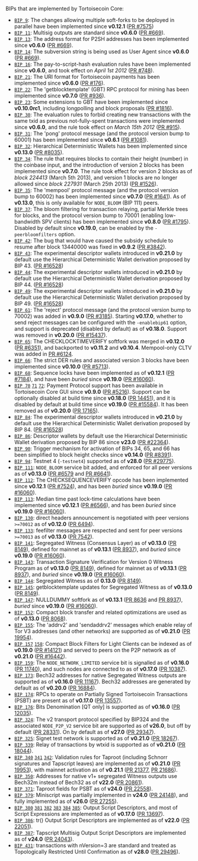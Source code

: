 BIPs that are implemented by Tortoisecoin Core:

* [`BIP 9`](https://github.com/tortoisecoin/bips/blob/master/bip-0009.mediawiki): The changes allowing multiple soft-forks to be deployed in parallel have been implemented since **v0.12.1**  ([PR #7575](https://github.com/tortoisecoin/tortoisecoin/pull/7575))
* [`BIP 11`](https://github.com/tortoisecoin/bips/blob/master/bip-0011.mediawiki): Multisig outputs are standard since **v0.6.0** ([PR #669](https://github.com/tortoisecoin/tortoisecoin/pull/669)).
* [`BIP 13`](https://github.com/tortoisecoin/bips/blob/master/bip-0013.mediawiki): The address format for P2SH addresses has been implemented since **v0.6.0** ([PR #669](https://github.com/tortoisecoin/tortoisecoin/pull/669)).
* [`BIP 14`](https://github.com/tortoisecoin/bips/blob/master/bip-0014.mediawiki): The subversion string is being used as User Agent since **v0.6.0** ([PR #669](https://github.com/tortoisecoin/tortoisecoin/pull/669)).
* [`BIP 16`](https://github.com/tortoisecoin/bips/blob/master/bip-0016.mediawiki): The pay-to-script-hash evaluation rules have been implemented since **v0.6.0**, and took effect on *April 1st 2012* ([PR #748](https://github.com/tortoisecoin/tortoisecoin/pull/748)).
* [`BIP 21`](https://github.com/tortoisecoin/bips/blob/master/bip-0021.mediawiki): The URI format for Tortoisecoin payments has been implemented since **v0.6.0** ([PR #176](https://github.com/tortoisecoin/tortoisecoin/pull/176)).
* [`BIP 22`](https://github.com/tortoisecoin/bips/blob/master/bip-0022.mediawiki): The 'getblocktemplate' (GBT) RPC protocol for mining has been implemented since **v0.7.0** ([PR #936](https://github.com/tortoisecoin/tortoisecoin/pull/936)).
* [`BIP 23`](https://github.com/tortoisecoin/bips/blob/master/bip-0023.mediawiki): Some extensions to GBT have been implemented since **v0.10.0rc1**, including longpolling and block proposals ([PR #1816](https://github.com/tortoisecoin/tortoisecoin/pull/1816)).
* [`BIP 30`](https://github.com/tortoisecoin/bips/blob/master/bip-0030.mediawiki): The evaluation rules to forbid creating new transactions with the same txid as previous not-fully-spent transactions were implemented since **v0.6.0**, and the rule took effect on *March 15th 2012* ([PR #915](https://github.com/tortoisecoin/tortoisecoin/pull/915)).
* [`BIP 31`](https://github.com/tortoisecoin/bips/blob/master/bip-0031.mediawiki): The 'pong' protocol message (and the protocol version bump to 60001) has been implemented since **v0.6.1** ([PR #1081](https://github.com/tortoisecoin/tortoisecoin/pull/1081)).
* [`BIP 32`](https://github.com/tortoisecoin/bips/blob/master/bip-0032.mediawiki): Hierarchical Deterministic Wallets has been implemented since **v0.13.0** ([PR #8035](https://github.com/tortoisecoin/tortoisecoin/pull/8035)).
* [`BIP 34`](https://github.com/tortoisecoin/bips/blob/master/bip-0034.mediawiki): The rule that requires blocks to contain their height (number) in the coinbase input, and the introduction of version 2 blocks has been implemented since **v0.7.0**. The rule took effect for version 2 blocks as of *block 224413* (March 5th 2013), and version 1 blocks are no longer allowed since *block 227931* (March 25th 2013) ([PR #1526](https://github.com/tortoisecoin/tortoisecoin/pull/1526)).
* [`BIP 35`](https://github.com/tortoisecoin/bips/blob/master/bip-0035.mediawiki): The 'mempool' protocol message (and the protocol version bump to 60002) has been implemented since **v0.7.0** ([PR #1641](https://github.com/tortoisecoin/tortoisecoin/pull/1641)). As of **v0.13.0**, this is only available for `NODE_BLOOM` (BIP 111) peers.
* [`BIP 37`](https://github.com/tortoisecoin/bips/blob/master/bip-0037.mediawiki): The bloom filtering for transaction relaying, partial Merkle trees for blocks, and the protocol version bump to 70001 (enabling low-bandwidth SPV clients) has been implemented since **v0.8.0** ([PR #1795](https://github.com/tortoisecoin/tortoisecoin/pull/1795)). Disabled by default since **v0.19.0**, can be enabled by the `-peerbloomfilters` option.
* [`BIP 42`](https://github.com/tortoisecoin/bips/blob/master/bip-0042.mediawiki): The bug that would have caused the subsidy schedule to resume after block 13440000 was fixed in **v0.9.2** ([PR #3842](https://github.com/tortoisecoin/tortoisecoin/pull/3842)).
* [`BIP 43`](https://github.com/tortoisecoin/bips/blob/master/bip-0043.mediawiki): The experimental descriptor wallets introduced in **v0.21.0** by default use the Hierarchical Deterministic Wallet derivation proposed by BIP 43. ([PR #16528](https://github.com/tortoisecoin/tortoisecoin/pull/16528))
* [`BIP 44`](https://github.com/tortoisecoin/bips/blob/master/bip-0044.mediawiki): The experimental descriptor wallets introduced in **v0.21.0** by default use the Hierarchical Deterministic Wallet derivation proposed by BIP 44. ([PR #16528](https://github.com/tortoisecoin/tortoisecoin/pull/16528))
* [`BIP 49`](https://github.com/tortoisecoin/bips/blob/master/bip-0049.mediawiki): The experimental descriptor wallets introduced in **v0.21.0** by default use the Hierarchical Deterministic Wallet derivation proposed by BIP 49. ([PR #16528](https://github.com/tortoisecoin/tortoisecoin/pull/16528))
* [`BIP 61`](https://github.com/tortoisecoin/bips/blob/master/bip-0061.mediawiki): The 'reject' protocol message (and the protocol version bump to 70002) was added in **v0.9.0** ([PR #3185](https://github.com/tortoisecoin/tortoisecoin/pull/3185)). Starting **v0.17.0**, whether to send reject messages can be configured with the `-enablebip61` option, and support is deprecated (disabled by default) as of **v0.18.0**. Support was removed in **v0.20.0** ([PR #15437](https://github.com/tortoisecoin/tortoisecoin/pull/15437)).
* [`BIP 65`](https://github.com/tortoisecoin/bips/blob/master/bip-0065.mediawiki): The CHECKLOCKTIMEVERIFY softfork was merged in **v0.12.0** ([PR #6351](https://github.com/tortoisecoin/tortoisecoin/pull/6351)), and backported to **v0.11.2** and **v0.10.4**. Mempool-only CLTV was added in [PR #6124](https://github.com/tortoisecoin/tortoisecoin/pull/6124).
* [`BIP 66`](https://github.com/tortoisecoin/bips/blob/master/bip-0066.mediawiki): The strict DER rules and associated version 3 blocks have been implemented since **v0.10.0** ([PR #5713](https://github.com/tortoisecoin/tortoisecoin/pull/5713)).
* [`BIP 68`](https://github.com/tortoisecoin/bips/blob/master/bip-0068.mediawiki): Sequence locks have been implemented as of **v0.12.1**  ([PR #7184](https://github.com/tortoisecoin/tortoisecoin/pull/7184)), and have been *buried* since **v0.19.0** ([PR #16060](https://github.com/tortoisecoin/tortoisecoin/pull/16060)).
* [`BIP 70`](https://github.com/tortoisecoin/bips/blob/master/bip-0070.mediawiki) [`71`](https://github.com/tortoisecoin/bips/blob/master/bip-0071.mediawiki) [`72`](https://github.com/tortoisecoin/bips/blob/master/bip-0072.mediawiki):
  Payment Protocol support has been available in Tortoisecoin Core GUI since **v0.9.0** ([PR #5216](https://github.com/tortoisecoin/tortoisecoin/pull/5216)).
  Support can be optionally disabled at build time since **v0.18.0** ([PR 14451](https://github.com/tortoisecoin/tortoisecoin/pull/14451)),
  and it is disabled by default at build time since **v0.19.0** ([PR #15584](https://github.com/tortoisecoin/tortoisecoin/pull/15584)).
  It has been removed as of **v0.20.0** ([PR 17165](https://github.com/tortoisecoin/tortoisecoin/pull/17165)).
* [`BIP 84`](https://github.com/tortoisecoin/bips/blob/master/bip-0084.mediawiki): The experimental descriptor wallets introduced in **v0.21.0** by default use the Hierarchical Deterministic Wallet derivation proposed by BIP 84. ([PR #16528](https://github.com/tortoisecoin/tortoisecoin/pull/16528))
* [`BIP 86`](https://github.com/tortoisecoin/bips/blob/master/bip-0086.mediawiki): Descriptor wallets by default use the Hierarchical Deterministic Wallet derivation proposed by BIP 86 since **v23.0** ([PR #22364](https://github.com/tortoisecoin/tortoisecoin/pull/22364)).
* [`BIP 90`](https://github.com/tortoisecoin/bips/blob/master/bip-0090.mediawiki): Trigger mechanism for activation of BIPs 34, 65, and 66 has been simplified to block height checks since **v0.14.0** ([PR #8391](https://github.com/tortoisecoin/tortoisecoin/pull/8391)).
* [`BIP 94`](https://github.com/tortoisecoin/bips/blob/master/bip-0094.mediawiki): Testnet 4 (`-testnet4`) supported as of **v28.0** ([PR #29775](https://github.com/tortoisecoin/tortoisecoin/pull/29775)).
* [`BIP 111`](https://github.com/tortoisecoin/bips/blob/master/bip-0111.mediawiki): `NODE_BLOOM` service bit added, and enforced for all peer versions as of **v0.13.0** ([PR #6579](https://github.com/tortoisecoin/tortoisecoin/pull/6579) and [PR #6641](https://github.com/tortoisecoin/tortoisecoin/pull/6641)).
* [`BIP 112`](https://github.com/tortoisecoin/bips/blob/master/bip-0112.mediawiki): The CHECKSEQUENCEVERIFY opcode has been implemented since **v0.12.1** ([PR #7524](https://github.com/tortoisecoin/tortoisecoin/pull/7524)), and has been *buried* since **v0.19.0** ([PR #16060](https://github.com/tortoisecoin/tortoisecoin/pull/16060)).
* [`BIP 113`](https://github.com/tortoisecoin/bips/blob/master/bip-0113.mediawiki): Median time past lock-time calculations have been implemented since **v0.12.1** ([PR #6566](https://github.com/tortoisecoin/tortoisecoin/pull/6566)), and has been *buried* since **v0.19.0** ([PR #16060](https://github.com/tortoisecoin/tortoisecoin/pull/16060)).
* [`BIP 130`](https://github.com/tortoisecoin/bips/blob/master/bip-0130.mediawiki): direct headers announcement is negotiated with peer versions `>=70012` as of **v0.12.0** ([PR 6494](https://github.com/tortoisecoin/tortoisecoin/pull/6494)).
* [`BIP 133`](https://github.com/tortoisecoin/bips/blob/master/bip-0133.mediawiki): feefilter messages are respected and sent for peer versions `>=70013` as of **v0.13.0** ([PR 7542](https://github.com/tortoisecoin/tortoisecoin/pull/7542)).
* [`BIP 141`](https://github.com/tortoisecoin/bips/blob/master/bip-0141.mediawiki): Segregated Witness (Consensus Layer) as of **v0.13.0** ([PR 8149](https://github.com/tortoisecoin/tortoisecoin/pull/8149)), defined for mainnet as of **v0.13.1** ([PR 8937](https://github.com/tortoisecoin/tortoisecoin/pull/8937)), and *buried* since **v0.19.0** ([PR #16060](https://github.com/tortoisecoin/tortoisecoin/pull/16060)).
* [`BIP 143`](https://github.com/tortoisecoin/bips/blob/master/bip-0143.mediawiki): Transaction Signature Verification for Version 0 Witness Program as of **v0.13.0** ([PR 8149](https://github.com/tortoisecoin/tortoisecoin/pull/8149)), defined for mainnet as of **v0.13.1** ([PR 8937](https://github.com/tortoisecoin/tortoisecoin/pull/8937)), and *buried* since **v0.19.0** ([PR #16060](https://github.com/tortoisecoin/tortoisecoin/pull/16060)).
* [`BIP 144`](https://github.com/tortoisecoin/bips/blob/master/bip-0144.mediawiki): Segregated Witness as of **0.13.0** ([PR 8149](https://github.com/tortoisecoin/tortoisecoin/pull/8149)).
* [`BIP 145`](https://github.com/tortoisecoin/bips/blob/master/bip-0145.mediawiki): getblocktemplate updates for Segregated Witness as of **v0.13.0** ([PR 8149](https://github.com/tortoisecoin/tortoisecoin/pull/8149)).
* [`BIP 147`](https://github.com/tortoisecoin/bips/blob/master/bip-0147.mediawiki): NULLDUMMY softfork as of **v0.13.1** ([PR 8636](https://github.com/tortoisecoin/tortoisecoin/pull/8636) and [PR 8937](https://github.com/tortoisecoin/tortoisecoin/pull/8937)), *buried* since **v0.19.0** ([PR #16060](https://github.com/tortoisecoin/tortoisecoin/pull/16060)).
* [`BIP 152`](https://github.com/tortoisecoin/bips/blob/master/bip-0152.mediawiki): Compact block transfer and related optimizations are used as of **v0.13.0** ([PR 8068](https://github.com/tortoisecoin/tortoisecoin/pull/8068)).
* [`BIP 155`](https://github.com/tortoisecoin/bips/blob/master/bip-0155.mediawiki): The 'addrv2' and 'sendaddrv2' messages which enable relay of Tor V3 addresses (and other networks) are supported as of **v0.21.0** ([PR 19954](https://github.com/tortoisecoin/tortoisecoin/pull/19954)).
* [`BIP 157`](https://github.com/tortoisecoin/bips/blob/master/bip-0157.mediawiki)
  [`158`](https://github.com/tortoisecoin/bips/blob/master/bip-0158.mediawiki): Compact Block Filters for Light Clients can be indexed as of **v0.19.0** ([PR #14121](https://github.com/tortoisecoin/tortoisecoin/pull/14121)) and served to peers on the P2P network as of **v0.21.0** ([PR #16442](https://github.com/tortoisecoin/tortoisecoin/pull/16442)).
* [`BIP 159`](https://github.com/tortoisecoin/bips/blob/master/bip-0159.mediawiki): The `NODE_NETWORK_LIMITED` service bit is signalled as of **v0.16.0** ([PR 11740](https://github.com/tortoisecoin/tortoisecoin/pull/11740)), and such nodes are connected to as of **v0.17.0** ([PR 10387](https://github.com/tortoisecoin/tortoisecoin/pull/10387)).
* [`BIP 173`](https://github.com/tortoisecoin/bips/blob/master/bip-0173.mediawiki): Bech32 addresses for native Segregated Witness outputs are supported as of **v0.16.0** ([PR 11167](https://github.com/tortoisecoin/tortoisecoin/pull/11167)). Bech32 addresses are generated by default as of **v0.20.0** ([PR 16884](https://github.com/tortoisecoin/tortoisecoin/pull/16884)).
* [`BIP 174`](https://github.com/tortoisecoin/bips/blob/master/bip-0174.mediawiki): RPCs to operate on Partially Signed Tortoisecoin Transactions (PSBT) are present as of **v0.17.0** ([PR 13557](https://github.com/tortoisecoin/tortoisecoin/pull/13557)).
* [`BIP 176`](https://github.com/tortoisecoin/bips/blob/master/bip-0176.mediawiki): Bits Denomination [QT only] is supported as of **v0.16.0** ([PR 12035](https://github.com/tortoisecoin/tortoisecoin/pull/12035)).
* [`BIP 324`](https://github.com/tortoisecoin/bips/blob/master/bip-0324.mediawiki): The v2 transport protocol specified by BIP324 and the associated `NODE_P2P_V2` service bit are supported as of **v26.0**, but off by default ([PR 28331](https://github.com/tortoisecoin/tortoisecoin/pull/28331)). On by default as of **v27.0** ([PR 29347](https://github.com/tortoisecoin/tortoisecoin/pull/29347)).
* [`BIP 325`](https://github.com/tortoisecoin/bips/blob/master/bip-0325.mediawiki): Signet test network is supported as of **v0.21.0** ([PR 18267](https://github.com/tortoisecoin/tortoisecoin/pull/18267)).
* [`BIP 339`](https://github.com/tortoisecoin/bips/blob/master/bip-0339.mediawiki): Relay of transactions by wtxid is supported as of **v0.21.0** ([PR 18044](https://github.com/tortoisecoin/tortoisecoin/pull/18044)).
* [`BIP 340`](https://github.com/tortoisecoin/bips/blob/master/bip-0340.mediawiki)
  [`341`](https://github.com/tortoisecoin/bips/blob/master/bip-0341.mediawiki)
  [`342`](https://github.com/tortoisecoin/bips/blob/master/bip-0342.mediawiki):
  Validation rules for Taproot (including Schnorr signatures and Tapscript
  leaves) are implemented as of **v0.21.0** ([PR 19953](https://github.com/tortoisecoin/tortoisecoin/pull/19953)),
  with mainnet activation as of **v0.21.1** ([PR 21377](https://github.com/tortoisecoin/tortoisecoin/pull/21377),
  [PR 21686](https://github.com/tortoisecoin/tortoisecoin/pull/21686)).
* [`BIP 350`](https://github.com/tortoisecoin/bips/blob/master/bip-0350.mediawiki): Addresses for native v1+ segregated Witness outputs use Bech32m instead of Bech32 as of **v22.0** ([PR 20861](https://github.com/tortoisecoin/tortoisecoin/pull/20861)).
* [`BIP 371`](https://github.com/tortoisecoin/bips/blob/master/bip-0371.mediawiki): Taproot fields for PSBT as of **v24.0** ([PR 22558](https://github.com/tortoisecoin/tortoisecoin/pull/22558)).
* [`BIP 379`](https://github.com/tortoisecoin/bips/blob/master/bip-0379.md): Miniscript was partially implemented in **v24.0** ([PR 24148](https://github.com/tortoisecoin/tortoisecoin/pull/24148)), and fully implemented as of **v26.0** ([PR 27255](https://github.com/tortoisecoin/tortoisecoin/pull/27255)).
* [`BIP 380`](https://github.com/tortoisecoin/bips/blob/master/bip-0380.mediawiki)
  [`381`](https://github.com/tortoisecoin/bips/blob/master/bip-0381.mediawiki)
  [`382`](https://github.com/tortoisecoin/bips/blob/master/bip-0382.mediawiki)
  [`383`](https://github.com/tortoisecoin/bips/blob/master/bip-0383.mediawiki)
  [`384`](https://github.com/tortoisecoin/bips/blob/master/bip-0384.mediawiki)
  [`385`](https://github.com/tortoisecoin/bips/blob/master/bip-0385.mediawiki):
  Output Script Descriptors, and most of Script Expressions are implemented as of **v0.17.0** ([PR 13697](https://github.com/tortoisecoin/tortoisecoin/pull/13697)).
* [`BIP 386`](https://github.com/tortoisecoin/bips/blob/master/bip-0386.mediawiki): tr() Output Script Descriptors are implemented as of **v22.0** ([PR 22051](https://github.com/tortoisecoin/tortoisecoin/pull/22051)).
* [`BIP 387`](https://github.com/tortoisecoin/bips/blob/master/bip-0387.mediawiki): Tapscript Multisig Output Script Descriptors are implemented as of **v24.0** ([PR 24043](https://github.com/tortoisecoin/tortoisecoin/pull/24043)).
* [`BIP 431`](https://github.com/tortoisecoin/bips/blob/master/bip-0431.mediawiki): transactions with nVersion=3 are standard and treated as Topologically Restricted Until Confirmation as of **v28.0** ([PR 29496](https://github.com/tortoisecoin/tortoisecoin/pull/29496)).
